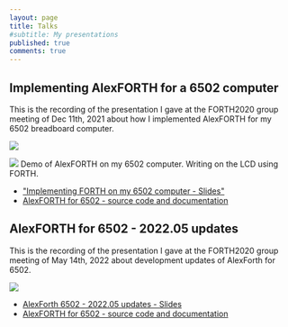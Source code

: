 ```yaml
---
layout: page
title: Talks
#subtitle: My presentations
published: true
comments: true
---
```


## Implementing AlexFORTH for a 6502 computer

This is the recording of the presentation I gave at the FORTH2020 group meeting of Dec 11th, 2021 about how I implemented AlexFORTH for my 6502 breadboard computer.

[![](../assets/img/forth/Implementing_FORTH_6502-Cover.png)](https://www.youtube.com/watch?v=FgLP8r7Zq_s)

[![](../assets/img/forth/AlexForth_LCDdemo.png)](https://www.youtube.com/watch?v=FgLP8r7Zq_s)
Demo of AlexFORTH on my 6502 computer. Writing on the LCD using FORTH.

* ["Implementing FORTH on my 6502 computer - Slides"](https://github.com/adumont/hb6502/tree/main/forth/presentation)
* [AlexFORTH for 6502 - source code and documentation](https://github.com/adumont/hb6502/tree/main/forth#homebrew-6502-sbc---forth)

## AlexFORTH for 6502 - 2022.05 updates

This is the recording of the presentation I gave at the FORTH2020 group meeting of May 14th, 2022 about development updates of AlexForth for 6502.

[![](../assets/img/forth/AlexForth6502-2022.05updates-Cover.png)](https://www.youtube.com/watch?v=jJ7XDzRJuVk&t=6465s)

* [AlexForth 6502 - 2022.05 updates - Slides](https://github.com/adumont/hb6502/tree/main/forth/presentation)
* [AlexFORTH for 6502 - source code and documentation](https://github.com/adumont/hb6502/tree/main/forth#homebrew-6502-sbc---forth)

